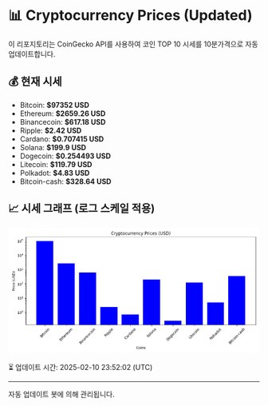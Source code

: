 
# 📊 Cryptocurrency Prices (Updated)

이 리포지토리는 CoinGecko API를 사용하여 코인 TOP 10 시세를 10분가격으로 자동 업데이트합니다.

## 💰 현재 시세
- Bitcoin: **$97352 USD**
- Ethereum: **$2659.26 USD**
- Binancecoin: **$617.18 USD**
- Ripple: **$2.42 USD**
- Cardano: **$0.707415 USD**
- Solana: **$199.9 USD**
- Dogecoin: **$0.254493 USD**
- Litecoin: **$119.79 USD**
- Polkadot: **$4.83 USD**
- Bitcoin-cash: **$328.64 USD**

## 📈 시세 그래프 (로그 스케일 적용)
![Crypto Prices](crypto_prices.png)

⏳ 업데이트 시간: 2025-02-10 23:52:02 (UTC)

---
자동 업데이트 봇에 의해 관리됩니다.
